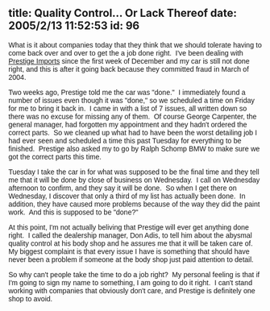 title: Quality Control... Or Lack Thereof
date: 2005/2/13 11:52:53
id: 96
---
<font face="Arial">What is it about companies today that they think that we should tolerate having to come back over and over to get the a job done right.  I've been dealing with [Prestige Imports](http://www.prestigeimports.net) since the first week of December and my car is still not done right, and this is after it going back because they committed fraud in March of 2004. </font>

<font face="Arial">Two weeks ago, Prestige told me the car was "done."  I immediately found a number of issues even though it was "done," so we scheduled a time on Friday for me to bring it back in.  I came in with a list of 7 issues, all written down so there was no excuse for missing any of them.  Of course George Carpenter, the general manager, had forgotten my appointment and they hadn't ordered the correct parts.  So we cleaned up what had to have been the worst detailing job I had ever seen and scheduled a time this past Tuesday for everything to be finished.  Prestige also asked my to go by Ralph Schomp BMW to make sure we got the correct parts this time. </font>

<font face="Arial">Tuesday I take the car in for what was supposed to be the final time and they tell me that it will be done by close of business on Wednesday.  I call on Wednesday afternoon to confirm, and they say it will be done.  So when I get there on Wednesday, I discover that only a third of my list has actually been done.  In addition, they have caused more problems because of the way they did the paint work.  And this is supposed to be "done?" </font>

<font face="Arial">At this point, I'm not actually beliving that Prestige will ever get anything done right.  I called the dealership manager, Don Adis, to tell him about the abysmal quality control at his body shop and he assures me that it will be taken care of.  My biggest complaint is that every issue I have is something that should have never been a problem if someone at the body shop just paid attention to detail. </font>

<font face="Arial">So why can't people take the time to do a job right?  My personal feeling is that if I'm going to sign my name to something, I am going to do it right.  I can't stand working with companies that obviously don't care, and Prestige is definitely one shop to avoid.</font>